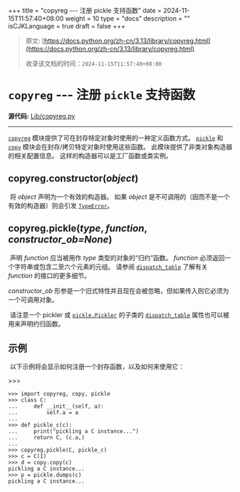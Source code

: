 +++
title = "copyreg --- 注册 pickle 支持函数"
date = 2024-11-15T11:57:40+08:00
weight = 10
type = "docs"
description = ""
isCJKLanguage = true
draft = false
+++

> 原文: [https://docs.python.org/zh-cn/3.13/library/copyreg.html](https://docs.python.org/zh-cn/3.13/library/copyreg.html)
>
> 收录该文档的时间：`2024-11-15T11:57:40+08:00`

# `copyreg` --- 注册 `pickle` 支持函数

**源代码:** [Lib/copyreg.py](https://github.com/python/cpython/tree/3.13/Lib/copyreg.py)

------

[`copyreg`](https://docs.python.org/zh-cn/3.13/library/copyreg.html#module-copyreg) 模块提供了可在封存特定对象时使用的一种定义函数方式。 [`pickle`](https://docs.python.org/zh-cn/3.13/library/pickle.html#module-pickle) 和 [`copy`](https://docs.python.org/zh-cn/3.13/library/copy.html#module-copy) 模块会在封存/拷贝特定对象时使用这些函数。 此模块提供了非类对象构造器的相关配置信息。 这样的构造器可以是工厂函数或类实例。

## copyreg.**constructor**(*object*)

​	将 *object* 声明为一个有效的构造器。 如果 *object* 是不可调用的（因而不是一个有效的构造器）则会引发 [`TypeError`](https://docs.python.org/zh-cn/3.13/library/exceptions.html#TypeError)。

## copyreg.**pickle**(*type*, *function*, *constructor_ob=None*)

​	声明 *function* 应当被用作 *type* 类型的对象的“归约”函数。 *function* 必须返回一个字符串或包含二至六个元素的元组。 请参阅 [`dispatch_table`](https://docs.python.org/zh-cn/3.13/library/pickle.html#pickle.Pickler.dispatch_table) 了解有关 *function* 的接口的更多细节。

*constructor_ob* 形参是一个旧式特性并且现在会被忽略，但如果传入则它必须为一个可调用对象。

​	请注意一个 pickler 或 [`pickle.Pickler`](https://docs.python.org/zh-cn/3.13/library/pickle.html#pickle.Pickler) 的子类的 [`dispatch_table`](https://docs.python.org/zh-cn/3.13/library/pickle.html#pickle.Pickler.dispatch_table) 属性也可以被用来声明约归函数。

## 示例

​	以下示例将会显示如何注册一个封存函数，以及如何来使用它：

\>>>

```
>>> import copyreg, copy, pickle
>>> class C:
...     def __init__(self, a):
...         self.a = a
...
>>> def pickle_c(c):
...     print("pickling a C instance...")
...     return C, (c.a,)
...
>>> copyreg.pickle(C, pickle_c)
>>> c = C(1)
>>> d = copy.copy(c)  
pickling a C instance...
>>> p = pickle.dumps(c)  
pickling a C instance...
```

